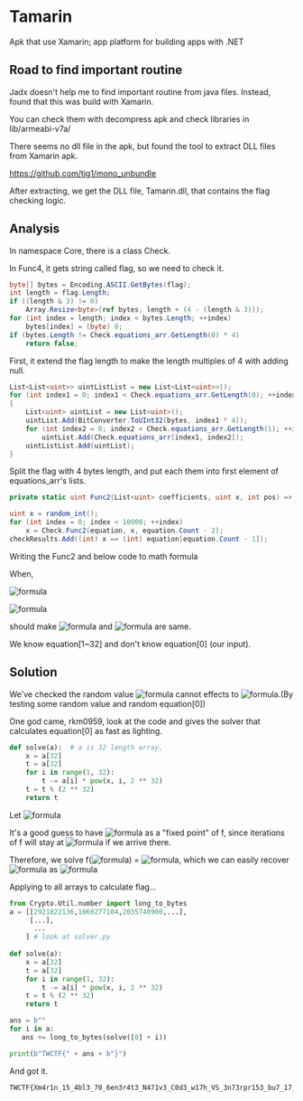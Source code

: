 # Tamarin

Apk that use Xamarin; app platform for building apps with .NET

## Road to find important routine

Jadx doesn't help me to find important routine from java files. Instead, found that this was build with Xamarin.

You can check them with decompress apk and check libraries in lib/armeabi-v7a/

There seems no dll file in the apk, but found the tool to extract DLL files from Xamarin apk.

https://github.com/tjg1/mono_unbundle

After extracting, we get the DLL file, Tamarin.dll, that contains the flag checking logic.

## Analysis

In namespace Core, there is a class Check.

In Func4, it gets string called flag, so we need to check it.

```C#
byte[] bytes = Encoding.ASCII.GetBytes(flag);
int length = flag.Length;
if ((length & 3) != 0)
	Array.Resize<byte>(ref bytes, length + (4 - (length & 3)));
for (int index = length; index < bytes.Length; ++index)
	bytes[index] = (byte) 0;
if (bytes.Length != Check.equations_arr.GetLength(0) * 4)
	return false;
```

First, it extend the flag length to make the length multiples of 4 with adding null.

```C#
List<List<uint>> uintListList = new List<List<uint>>();
for (int index1 = 0; index1 < Check.equations_arr.GetLength(0); ++index1)
{
	List<uint> uintList = new List<uint>();
	uintList.Add(BitConverter.ToUInt32(bytes, index1 * 4));
	for (int index2 = 0; index2 < Check.equations_arr.GetLength(1); ++index2)
		uintList.Add(Check.equations_arr[index1, index2]);
	uintListList.Add(uintList);
}
```

Split the flag with 4 bytes length, and put each them into first element of equations_arr's lists.

```C#
private static uint Func2(List<uint> coefficients, uint x, int pos) => pos == -1 ? 0U : coefficients[pos] * pow(x, pos) + Check.Func2(coefficients, x, pos - 1);

uint x = random_int();
for (int index = 0; index < 10000; ++index)
	x = Check.Func2(equation, x, equation.Count - 2);
checkResults.Add((int) x == (int) equation[equation.Count - 1]);
```

Writing the Func2 and below code to math formula

When,

![formula](https://render.githubusercontent.com/render/math?math=x_{0}=\textrm{random}())

![formula](https://render.githubusercontent.com/render/math?math=x_{j%2b1}=\sum^{31}_{i=0}%20\textrm{equation}[i]*{x_{j}}^{i}%20\mod%200\textrm{x}100000000)

should make ![formula](https://render.githubusercontent.com/render/math?math=x_{10000}) and  ![formula](https://render.githubusercontent.com/render/math?math=\textrm{equation}[32]) are same.

We know equation[1~32] and don't know equation[0] (our input).

## Solution

We've checked the random value ![formula](https://render.githubusercontent.com/render/math?math=x_{0}) cannot effects to ![formula](https://render.githubusercontent.com/render/math?math=x_{10000}).(By testing some random value and random equation[0])

One god came, rkm0959, look at the code and gives the solver that calculates equation[0] as fast as lighting.

```python
def solve(a):  # a is 32 length array, 
    x = a[32]
    t = a[32]
    for i in range(1, 32):
        t -= a[i] * pow(x, i, 2 ** 32)
    t = t % (2 ** 32)
    return t
```

Let ![formula](https://render.githubusercontent.com/render/math?math=f(x)=\sum_{i=1}^{32}%20a_{i}{x}^{i})

It's a good guess to have ![formula](https://render.githubusercontent.com/render/math?math=a_{32}) as a "fixed point" of f, since iterations of f will stay at ![formula](https://render.githubusercontent.com/render/math?math=a_{32}) if we arrive there.

Therefore, we solve f(![formula](https://render.githubusercontent.com/render/math?math=a_{32})) =  ![formula](https://render.githubusercontent.com/render/math?math=a_{32}), which we can easily recover ![formula](https://render.githubusercontent.com/render/math?math=a_{0}) as ![formula](https://render.githubusercontent.com/render/math?math=a_{32}-\sum_{i=1}^{32}%20a_{i}{a_{32}}^{i})

Applying to all arrays to calculate flag...

```python
from Crypto.Util.number import long_to_bytes
a = [[2921822136,1060277104,2035740900,...],
     [...],
      ...
    ] # look at solver.py
 
def solve(a):
    x = a[32]
    t = a[32]
    for i in range(1, 32):
        t -= a[i] * pow(x, i, 2 ** 32)
    t = t % (2 ** 32)
    return t    

ans = b""
for i in a:
   ans += long_to_bytes(solve([0] + i))

print(b"TWCTF{" + ans + b"}")

```

And got it.

```
TWCTF{Xm4r1n_15_4bl3_70_6en3r4t3_N471v3_C0d3_w17h_VS_3n73rpr153_bu7_17_c0n741n5_D07_N3t_B1n4ry}
```
